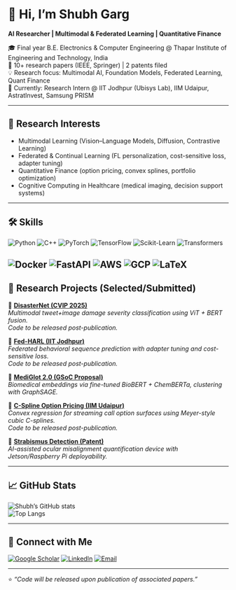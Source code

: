 # 👋 Hi, I’m Shubh Garg  

**AI Researcher | Multimodal & Federated Learning | Quantitative Finance**  

🎓 Final year B.E. Electronics & Computer Engineering @ Thapar Institute of Engineering and Technology, India  
📑 10+ research papers (IEEE, Springer) | 2 patents filed  
💡 Research focus: Multimodal AI, Foundation Models, Federated Learning, Quant Finance  
🌱 Currently: Research Intern @ IIT Jodhpur (Ubisys Lab), IIM Udaipur, AstratInvest, Samsung PRISM  

---

## 🔬 Research Interests  
- Multimodal Learning (Vision–Language Models, Diffusion, Contrastive Learning)  
- Federated & Continual Learning (FL personalization, cost-sensitive loss, adapter tuning)  
- Quantitative Finance (option pricing, convex splines, portfolio optimization)  
- Cognitive Computing in Healthcare (medical imaging, decision support systems)  

---

## 🛠 Skills

![Python](https://img.shields.io/badge/Python-3776AB?style=flat-square&logo=python&logoColor=white)
![C++](https://img.shields.io/badge/C++-00599C?style=flat-square&logo=cplusplus&logoColor=white)
![PyTorch](https://img.shields.io/badge/PyTorch-EE4C2C?style=flat-square&logo=pytorch&logoColor=white)
![TensorFlow](https://img.shields.io/badge/TensorFlow-FF6F00?style=flat-square&logo=tensorflow&logoColor=white)
![Scikit-Learn](https://img.shields.io/badge/Scikit--Learn-F7931E?style=flat-square&logo=scikitlearn&logoColor=white)
![Transformers](https://img.shields.io/badge/Transformers-HuggingFace-yellow?style=flat-square)

![Docker](https://img.shields.io/badge/Docker-2496ED?style=flat-square&logo=docker&logoColor=white)
![FastAPI](https://img.shields.io/badge/FastAPI-009688?style=flat-square&logo=fastapi&logoColor=white)
![AWS](https://img.shields.io/badge/AWS-232F3E?style=flat-square&logo=amazonaws&logoColor=white)
![GCP](https://img.shields.io/badge/GCP-4285F4?style=flat-square&logo=googlecloud&logoColor=white)
![LaTeX](https://img.shields.io/badge/LaTeX-008080?style=flat-square&logo=latex&logoColor=white)
---

## 📂 Research Projects (Selected/Submitted)  

📌 **[DisasterNet (CVIP 2025)]()**  
*Multimodal tweet+image damage severity classification using ViT + BERT fusion.*  
_Code to be released post-publication._  

📌 **[Fed-HARL (IIT Jodhpur)]()**  
*Federated behavioral sequence prediction with adapter tuning and cost-sensitive loss.*  
_Code to be released post-publication._  

📌 **[MediGlot 2.0 (GSoC Proposal)]()**  
*Biomedical embeddings via fine-tuned BioBERT + ChemBERTa, clustering with GraphSAGE.*  

📌 **[C-Spline Option Pricing (IIM Udaipur)]()**  
*Convex regression for streaming call option surfaces using Meyer-style cubic C-splines.*  
_Code to be released post-publication._  

📌 **[Strabismus Detection (Patent)]()**  
*AI-assisted ocular misalignment quantification device with Jetson/Raspberry Pi deployability.*  

---

## 📈 GitHub Stats  

![Shubh’s GitHub stats](https://github-readme-stats.vercel.app/api?username=ShubhF&show_icons=true&theme=radical)  
![Top Langs](https://github-readme-stats.vercel.app/api/top-langs/?username=ShubhF&layout=compact&theme=radical)  

---

## 🔗 Connect with Me

[![Google Scholar](https://img.shields.io/badge/Google%20Scholar-4285F4?style=flat-square&logo=googlescholar&logoColor=white)](https://scholar.google.com/citations?user=nCbzOzgAAAAJ&hl=en)
[![LinkedIn](https://img.shields.io/badge/LinkedIn-0A66C2?style=flat-square&logo=linkedin&logoColor=white)](https://www.linkedin.com/in/shubh-garg-459079247/)
[![Email](https://img.shields.io/badge/Email-Here-orange?style=flat-square&logo=gmail&logoColor=white)](mailto:shubhgarg265@gmail.com)


---
⭐ *“Code will be released upon publication of associated papers.”*  
